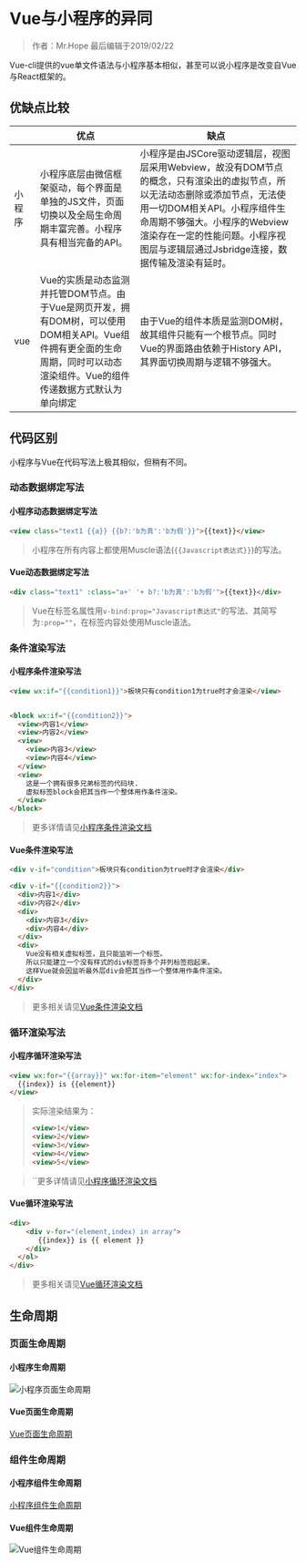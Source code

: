 # Vue与小程序的异同

> 作者：Mr.Hope 最后编辑于2019/02/22

Vue-cli提供的vue单文件语法与小程序基本相似，甚至可以说小程序是改变自Vue与React框架的。

## 优缺点比较

|        | 优点                                                                                                                                                                       | 缺点                                                                                                                                                                                                                                                                          |
| ------ | -------------------------------------------------------------------------------------------------------------------------------------------------------------------------- | ----------------------------------------------------------------------------------------------------------------------------------------------------------------------------------------------------------------------------------------------------------------------------- |
| 小程序 | 小程序底层由微信框架驱动，每个界面是单独的JS文件，页面切换以及全局生命周期丰富完善。小程序具有相当完备的API。                                                              | 小程序是由JSCore驱动逻辑层，视图层采用Webview，故没有DOM节点的概念，只有渲染出的虚拟节点，所以无法动态删除或添加节点，无法使用一切DOM相关API。小程序组件生命周期不够强大。小程序的Webview渲染存在一定的性能问题。小程序视图层与逻辑层通过Jsbridge连接，数据传输及渲染有延时。 |
| vue    | Vue的实质是动态监测并托管DOM节点。由于Vue是网页开发，拥有DOM树，可以使用DOM相关API。Vue组件拥有更全面的生命周期，同时可以动态渲染组件。Vue的组件传递数据方式默认为单向绑定 | 由于Vue的组件本质是监测DOM树，故其组件只能有一个根节点。同时Vue的界面路由依赖于History API，其界面切换周期与逻辑不够强大。                                                                                                                                                    |

## 代码区别

小程序与Vue在代码写法上极其相似，但稍有不同。

### 动态数据绑定写法

#### 小程序动态数据绑定写法

```html
<view class="text1 {{a}} {{b?:'b为真':'b为假'}}">{{text}}</view>
```

> 小程序在所有内容上都使用Muscle语法(`{{Javascript表达式}}`)的写法。

#### Vue动态数据绑定写法

```html
<div class="text1" :class="a+' '+ b?:'b为真':'b为假'">{{text}}</div>
```

> Vue在标签名属性用`v-bind:prop="Javascript表达式"`的写法、其简写为`:prop=""`，在标签内容处使用Muscle语法。

### 条件渲染写法

#### 小程序条件渲染写法

```html
<view wx:if="{{condition1}}">板块只有condition1为true时才会渲染</view>


<block wx:if="{{condition2}}">
  <view>内容1</view>
  <view>内容2</view>
  <view>
    <view>内容3</view>
    <view>内容4</view>
  </view>
  <view>
    这是一个拥有很多兄弟标签的代码块.
    虚拟标签block会把其当作一个整体用作条件渲染。
  </view>
</block>
```

> 更多详情请见[小程序条件渲染文档](https://developers.weixin.qq.com/miniprogram/dev/framework/view/wxml/conditional.html)

#### Vue条件渲染写法

```html
<div v-if="condition">板块只有condition为true时才会渲染</div>

<div v-if="{{condition2}}">
  <div>内容1</div>
  <div>内容2</div>
  <div>
    <div>内容3</div>
    <div>内容4</div>
  </div>
  <div>
    Vue没有相关虚拟标签，且只能监听一个标签。
    所以只能建立一个没有样式的div标签将多个并列标签抱起来。
    这样Vue就会因监听最外层div会把其当作一个整体用作条件渲染。
  </div>
</div>
```

> 更多相关请见[Vue条件渲染文档](https://cn.vuejs.org/v2/guide/#%E6%9D%A1%E4%BB%B6%E4%B8%8E%E5%BE%AA%E7%8E%AF)

### 循环渲染写法

#### 小程序循环渲染写法

```html
<view wx:for="{{array}}" wx:for-item="element" wx:for-index="index">
  {{index}} is {{element}}
</view>
```

> 实际渲染结果为：
> ```html
> <view>1</view>
> <view>2</view>
> <view>3</view>
> <view>4</view>
> <view>5</view>
> ```

> ``更多详情请见[小程序循环渲染文档](https://developers.weixin.qq.com/miniprogram/dev/framework/view/wxml/list.html)

#### Vue循环渲染写法

```html
<div>
    <div v-for="(element,index) in array">
       {{index}} is {{ element }}
    </div>
  </ol>
</div>
```

> 更多相关请见[Vue循环渲染文档](https://cn.vuejs.org/v2/guide/#%E6%9D%A1%E4%BB%B6%E4%B8%8E%E5%BE%AA%E7%8E%AF)

## 生命周期

### 页面生命周期

#### 小程序生命周期

![小程序页面生命周期](https://developers.weixin.qq.com/miniprogram/dev/image/mina-lifecycle.png?t=19021516)

#### Vue页面生命周期

[Vue页面生命周期](https://router.vuejs.org/guide/advanced/navigation-guards.html)

### 组件生命周期

#### 小程序组件生命周期

[小程序组件生命周期](https://developers.weixin.qq.com/miniprogram/dev/framework/custom-component/lifetimes.html)

#### Vue组件生命周期

![Vue组件生命周期](https://cn.vuejs.org/images/lifecycle.png)
